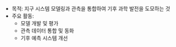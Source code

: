 - 목적: 지구 시스템 모델링과 관측을 통합하여 기후 과학 발전을 도모하는 것
- 주요 활동:
  - 모델 개발 및 평가
  - 관측 데이터 통합 및 동화
  - 기후 예측 시스템 개선